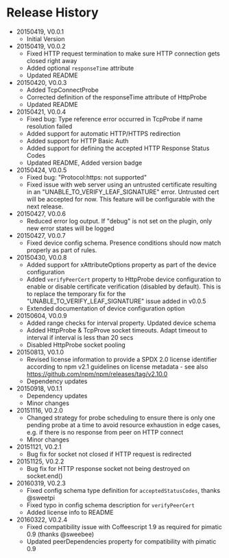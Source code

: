 # Release History

* 20150419, V0.0.1
    * Initial Version
* 20150419, V0.0.2
    * Fixed HTTP request termination to make sure HTTP connection gets closed right away
    * Added optional ``responseTime`` attribute
    * Updated README   
* 20150420, V0.0.3
    * Added TcpConnectProbe
    * Corrected definition of the responseTime attribute of HttpProbe
    * Updated README 
* 20150421, V0.0.4
    * Fixed bug: Type reference error occurred in TcpProbe if name resolution failed
    * Added support for automatic HTTP/HTTPS redirection
    * Added support for HTTP Basic Auth
    * Added support for defining the accepted HTTP Response Status Codes
    * Updated README, Added version badge
* 20150424, V0.0.5
    * Fixed bug: "Protocol:https: not supported"
    * Fixed issue with web server using an untrusted certificate resulting in an "UNABLE_TO_VERIFY_LEAF_SIGNATURE" 
      error. Untrusted cert will be accepted for now. This feature will be configurable with the next release.
* 20150427, V0.0.6
    * Reduced error log output. If "debug" is not set on the plugin, only new error states will be logged
* 20150427, V0.0.7
    * Fixed device config schema. Presence conditions should now match properly as part of rules.
* 20150430, V0.0.8
    * Added support for xAttributeOptions property as part of the device configuration
    * Added `verifyPeerCert` property to HttpProbe device configuration to enable or disable certificate verification
      (disabled by default). This is to replace the temporary fix for the "UNABLE_TO_VERIFY_LEAF_SIGNATURE" issue
      added in v0.0.5
    * Extended documentation of device configuration option
* 20150604, V0.0.9
    * Added range checks for interval property. Updated device schema
    * Added HttpProbe & TcpProve socket timeouts. Adapt timeout to interval if interval is less than 20 secs
    * Disabled HttpProbe socket pooling
* 20150813, V0.1.0
    * Revised license information to provide a SPDX 2.0 license identifier according to npm v2.1 guidelines 
      on license metadata - see also https://github.com/npm/npm/releases/tag/v2.10.0
    * Dependency updates
* 20150918, V0.1.1
    * Dependency updates
    * Minor changes
* 20151116, V0.2.0
    * Changed strategy for probe scheduling to ensure there is only one pending probe at a time to avoid 
      resource exhaustion in edge cases, e.g. if there is no response from peer on HTTP connect
    * Minor changes
* 20151121, V0.2.1
    * Bug fix for socket not closed if HTTP request is redirected
* 20151125, V0.2.2
    * Bug fix for HTTP response socket not being destroyed on socket.end()
* 20160319, V0.2.3
    * Fixed config schema type definition for `acceptedStatusCodes`, thanks @sweetpi
    * Fixed typo in config schema description for `verifyPeerCert`
    * Added license info to README
* 20160322, V0.2.4
    * Fixed compatibility issue with Coffeescript 1.9 as required for pimatic 0.9 (thanks @sweebee)
    * Updated peerDependencies property for compatibility with pimatic 0.9